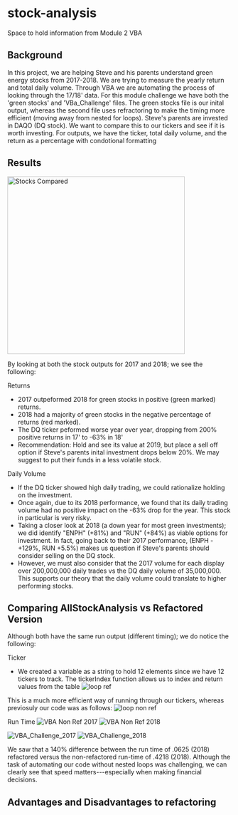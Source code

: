 # stock-analysis
Space to hold information from Module 2 VBA
## Background
In this project, we are helping Steve and his parents understand green energy stocks from 2017-2018. 
We are trying to measure the yearly return and total daily volume. 
Through VBA we are automating the process of looking through the 17/18' data. 
For this module challenge we have both the 'green stocks' and 'VBa_Challenge' files. The green stocks file is our inital output, whereas the second file uses refractoring to make the timing more efficient (moving away from nested for loops). 
Steve's parents are invested in DAQO (DQ stock). We want to compare this to our tickers and see if it is worth investing. 
For outputs, we have the ticker, total daily volume, and the return as a percentage with condotional formatting 

## Results
<img width="399" alt="Stocks Compared" src="https://user-images.githubusercontent.com/102266450/163507235-13fddd10-b1c7-4c36-8344-f2671a3471b1.png">

By looking at both the stock outputs for 2017 and 2018; we see the following: 

Returns
* 2017 outpeformed 2018 for green stocks in positive (green marked) returns. 
* 2018 had a majority of green stocks in the negative percentage of returns (red marked).
* The DQ ticker peformed worse year over year, dropping from 200% positive returns in 17' to -63% in 18'
* Recommendation: Hold and see its value at 2019, but place a sell off option if Steve's parents inital investment drops below 20%. We may suggest to put their funds in a less volatile stock. 

Daily Volume
* If the DQ ticker showed high daily trading, we could rationalize holding on the investment. 
* Once again, due to its 2018 performance, we found that its daily trading volume had no positive impact on the -63% drop for the year. This stock in particular is very risky. 
* Taking a closer look at 2018 (a down year for most green investments); we did identify "ENPH" (+81%) and "RUN" (+84%) as viable options for investment. In fact, going back to their 2017 performance, (ENPH - +129%, RUN +5.5%) makes us question if Steve's parents should consider selling on the DQ stock. 
* However, we must also consider that the 2017 volume for each display over 200,000,000 daily trades vs the DQ daily volume of 35,000,000. This supports our theory that the daily volume could translate to higher performing stocks. 

## Comparing AllStockAnalysis vs Refactored Version
Although both have the same run output (different timing); we do notice the following: 

Ticker
* We created a variable as a string to hold 12 elements since we have 12 tickers to track. The tickerIndex function allows us to index and return values from the table
![loop ref](https://user-images.githubusercontent.com/102266450/163507954-e76e31b5-9d99-4437-99c2-ca1d37488d92.PNG)

This is a much more efficient way of running through our tickers, whereas previosuly our code was as follows: 
![loop non ref](https://user-images.githubusercontent.com/102266450/163508019-a706c207-516c-4373-9d79-3b725eeda093.PNG)

Run Time
![VBA Non Ref 2017](https://user-images.githubusercontent.com/102266450/163507369-e317225a-a468-4090-8997-a2c609770cf8.png)
![VBA Non Ref 2018](https://user-images.githubusercontent.com/102266450/163507370-9a2298da-4269-4c98-a190-b4bb862d83a2.png)


![VBA_Challenge_2017](https://user-images.githubusercontent.com/102266450/163507379-d066c705-0100-4816-b47c-65edcbfaaaa7.png)
![VBA_Challenge_2018](https://user-images.githubusercontent.com/102266450/163507381-0204f136-1f6e-47ea-9735-4de6719fdffb.png)

We saw that a 140% difference between the run time of .0625 (2018) refactored versus the non-refactored run-time of .4218 (2018). Although the task of automating our code without nested loops was challenging, we can clearly see that speed matters---especially when making financial decisions. 

## Advantages and Disadvantages to refactoring

